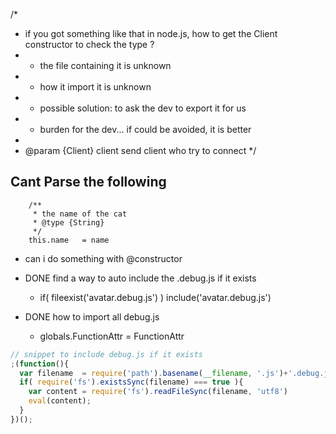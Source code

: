 

/*
 * if you got something like that in node.js, how to get the Client constructor to check the type ?
 * - the file containing it is unknown
 * - how it import it is unknown
 * - possible solution: to ask the dev to export it for us
 *   - burden for the dev... if could be avoided, it is better
 *
 * @param  {Client} client            send client who try to connect
 */


## Cant Parse the following

```
    /**
     * the name of the cat
     * @type {String}
     */
    this.name   = name
```


* can i do something with @constructor

   
* DONE find a way to auto include the .debug.js if it exists
  * if( fileexist('avatar.debug.js') ) include('avatar.debug.js')
  
* DONE how to import all debug.js 
  - globals.FunctionAttr = FunctionAttr
  
```javascript
// snippet to include debug.js if it exists
;(function(){
  var filename  = require('path').basename(__filename, '.js')+'.debug.js'
  if( require('fs').existsSync(filename) === true ){
    var content = require('fs').readFileSync(filename, 'utf8')
    eval(content);
  }
})();
```

